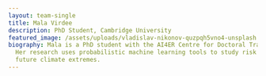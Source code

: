 ```yaml
---
layout: team-single
title: Mala Virdee
description: PhD Student, Cambridge University
featured_image: /assets/uploads/vladislav-nikonov-quzpqh5vno4-unsplash.jpg
biography: Mala is a PhD student with the AI4ER Centre for Doctoral Training.
  Her research uses probabilistic machine learning tools to study risk from
  future climate extremes.
---
```

